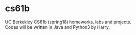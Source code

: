 # cs61b
UC Berkekley CS61b (spring18) homeworks, labs and projects.  
Codes will be written in Java and Python3 by Harry.
